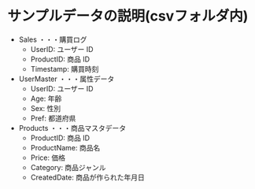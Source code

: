 # サンプルデータの説明(csvフォルダ内)
- Sales ・・・購買ログ
    - UserID: ユーザー ID
    - ProductID: 商品 ID
    - Timestamp: 購買時刻
- UserMaster ・・・属性データ
    - UserID: ユーザー ID
    - Age: 年齢
    - Sex: 性別
    - Pref: 都道府県
- Products ・・・商品マスタデータ
    - ProductID: 商品 ID
    - ProductName: 商品名
    - Price: 価格
    - Category: 商品ジャンル
    - CreatedDate: 商品が作られた年月日